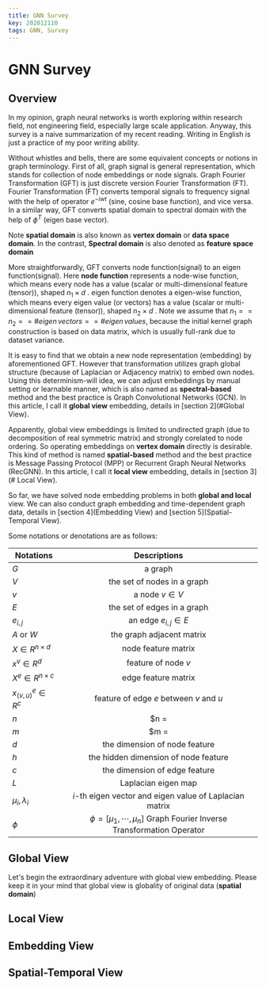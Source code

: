 ```yaml
---
title: GNN Survey
key: 202012110
tags: GNN, Survey
---
```


# GNN Survey

## Overview

  In my opinion, graph neural networks is worth exploring within research field, not engineering field, especially large scale application. Anyway, this survey is a naive summarization of my recent reading. Writing in English is just a practice of my poor writing ability.

  Without whistles and bells, there are some equivalent concepts or notions in graph terminology. First of all, graph signal is general representation, which stands for collection of node embeddings or node signals. Graph Fourier Transformation (GFT) is just discrete version Fourier Transformation (FT). Fourier Transformation (FT) converts temporal signals to frequency signal with the help of operator $e^{-iwt}$ (sine, cosine base function), and vice versa. In a similar way, GFT converts spatial domain to spectral domain with the help of $\phi^T$ (eigen base vector).

Note **spatial domain** is also known as **vertex domain** or **data space domain**. In the contrast, **Spectral domain** is also denoted as **feature space domain**



<!--more-->



  More straightforwardly, GFT converts node function(signal) to an eigen function(signal). Here **node function** represents a node-wise function, which means every node has a value (scalar or multi-dimensional feature (tensor)), shaped $n_1 \times d$ . eigen function denotes a eigen-wise function, which means every eigen value (or vectors) has a value (scalar or multi-dimensional feature (tensor)), shaped $n_2 \times d$ . Note we assume that $n_1 == n_2 == \#eigen \, vectors == \#eigen \, values$, because the initial kernel graph construction is based on data matrix, which is usually full-rank due to dataset variance.

  It is easy to find that we obtain a new node representation (embedding) by aforementioned GFT. However that transformation utilizes graph global structure (because of Laplacian or Adjacency matrix) to embed own nodes. Using this determinism-will idea, we can adjust embeddings by manual setting or learnable manner, which is also named as **spectral-based** method and the best practice is Graph Convolutional Networks (GCN). In this article, I call it **global view** embedding, details in [section 2](#Global View).

  Apparently, global view embeddings is limited to undirected graph (due to decomposition of real symmetric matrix) and strongly corelated to node ordering. So operating embeddings on **vertex domain** directly is desirable. This kind of method is named **spatial-based** method and the best practice is Message Passing Protocol (MPP) or Recurrent Graph Neural Networks (RecGNN). In this article, I call it **local view** embedding, details in [section 3](# Local View).

  So far, we have solved node embedding problems in both **global and local** view. We can also conduct graph embedding and time-dependent graph data, details in [section 4](Embedding View) and [section 5](Spatial-Temporal View).

  Some notations or denotations are as follows:



| Notations | Descriptions                |
| --------- | :-------------------------: |
| $G$       | a graph                     |
| $V$       | the set of nodes in a graph |
| $v$       | a node $v \in V$            |
| $E$       | the set of edges in a graph |
| $e_{i,j}$ | an edge $e_{i,j} \in E$     |
| $A$ or $W$ | the graph adjacent matrix    |
| $X \in R^{n \times d}$ | node feature matrix |
| $x^{v} \in R^{d}$ | feature of node $v$ |
| $X^e \in R^{n \times c}$ | edge feature matrix |
| $x^{e}_{(v,u)} \in R^{c}$ | feature of edge $e$ between $v$ and $u$ |
| $n$ | $n = |V|$ the number of nodes |
| $m$ | $m = |E|$ the number of  edges |
| $d$ | the dimension of node feature |
| $h$ | the hidden dimension of node feature |
| $c$ | the dimension of edge feature |
| $L$ | Laplacian eigen map |
| $\mu_i, \lambda_i$ | $i$-th eigen vector and eigen value of Laplacian matrix |
| $\phi$ | $\phi = [ \mu_1, \cdots, \mu_n]$  Graph Fourier Inverse Transformation Operator |

## Global View

Let's begin the extraordinary adventure with global view embedding. Please keep it in your mind that global view is globality of original data (**spatial domain**)

## Local View

## Embedding View

## Spatial-Temporal View


